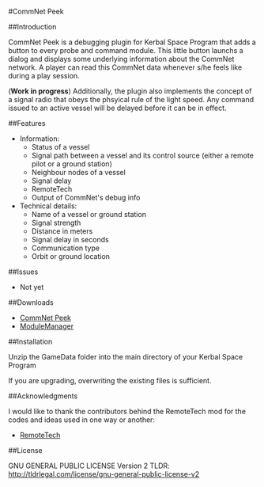 #CommNet Peek

##Introduction

CommNet Peek is a debugging plugin for Kerbal Space Program that adds a button to every probe and command module. This little button launchs a dialog and displays some underlying information about the CommNet network. A player can read this CommNet data whenever s/he feels like during a play session.

(**Work in progress**) Additionally, the plugin also implements the concept of a signal radio that obeys the phsyical rule of the light speed. Any command issued to an active vessel will be delayed before it can be in effect.

##Features

* Information:
    * Status of a vessel
    * Signal path between a vessel and its control source (either a remote pilot or a ground station)
    * Neighbour nodes of a vessel
    * Signal delay
    * RemoteTech 
    * Output of CommNet's debug info
* Technical details:
    * Name of a vessel or ground station
    * Signal strength
    * Distance in meters
    * Signal delay in seconds
    * Communication type
    * Orbit or ground location

##Issues

* Not yet

##Downloads

* [CommNet Peek](https://github.com/KSP-TaxiService/CommNetPeek/releases)
* [ModuleManager](http://forum.kerbalspaceprogram.com/index.php?/topic/50533-105-module-manager)

##Installation

Unzip the GameData folder into the main directory of your Kerbal Space Program

If you are upgrading, overwriting the existing files is sufficient.

##Acknowledgments

I would like to thank the contributors behind the RemoteTech mod for the codes and ideas used in one way or another:

* [RemoteTech](https://github.com/RemoteTechnologiesGroup/RemoteTech)

##License

GNU GENERAL PUBLIC LICENSE Version 2
TLDR: http://tldrlegal.com/license/gnu-general-public-license-v2